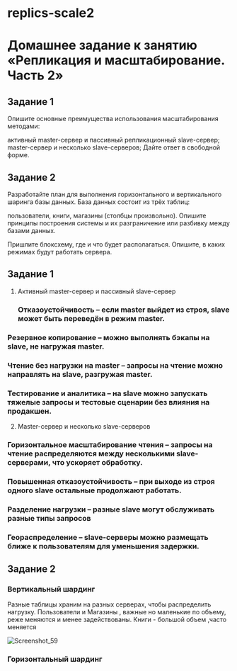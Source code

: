 # replics-scale2


# Домашнее задание к занятию «Репликация и масштабирование. Часть 2»

## Задание 1
Опишите основные преимущества использования масштабирования методами:

активный master-сервер и пассивный репликационный slave-сервер;
master-сервер и несколько slave-серверов;
Дайте ответ в свободной форме.

## Задание 2
Разработайте план для выполнения горизонтального и вертикального шаринга базы данных. База данных состоит из трёх таблиц:

пользователи,
книги,
магазины (столбцы произвольно).
Опишите принципы построения системы и их разграничение или разбивку между базами данных.

Пришлите блоксхему, где и что будет располагаться. Опишите, в каких режимах будут работать сервера.


## Задание 1
1. Активный master-сервер и пассивный slave-сервер
   ### Отказоустойчивость   – если master выйдет из строя, slave может быть переведён в режим master.
### Резервное копирование  – можно выполнять бэкапы на slave, не нагружая master.
### Чтение без нагрузки на master – запросы на чтение можно направлять на slave, разгружая master.
###  Тестирование и аналитика – на slave можно запускать тяжелые запросы и тестовые сценарии без влияния на продакшен.

2. Master-сервер и несколько slave-серверов

### Горизонтальное масштабирование чтения – запросы на чтение распределяются между несколькими slave-серверами, что ускоряет обработку.
### Повышенная отказоустойчивость – при выходе из строя одного slave остальные продолжают работать.
### Разделение нагрузки – разные slave могут обслуживать разные типы запросов 
### Геораспределение – slave-серверы можно размещать ближе к пользователям для уменьшения задержки.


   





## Задание 2


### Вертикальный шардинг
Разные таблицы храним на разных серверах, чтобы распределить нагрузку.
Пользователи и Магазины , важные но маленькие по объему, реже меняются и менее задействованы.
Книги - большой объем ,часто меняется 



![Screenshot_59](https://github.com/user-attachments/assets/048b44f4-c1e2-490e-8f27-ccc67b7cda73)

###  Горизонтальный  шардинг




